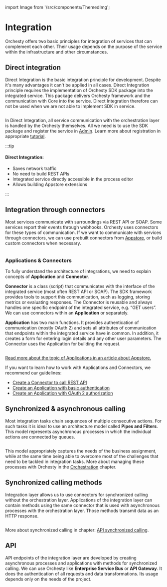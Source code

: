 import Image from '/src/components/ThemedImg';

# Integration

Orchesty offers two basic principles for integration of services that can complement each other.
Their usage depends on the purpose of the service within the infrastructure and other circumstances.

## Direct integration

Direct Integration is the basic integration principle for development. Despite it's many advantages it can't be applied in all cases.
Direct Integration principle requires the implementation of Orchesty SDK package into the integrated service.
This package delivers Orchesty framework and the communication with Core into the service.
Direct Integration therefore can not be used when we are not able to implement SDK in service.

<Image path="/img/architecture/direct-integration.png" lightOnly />

In Direct Integration, all service communication with the orchestration layer is handled by the Orchesty themselves.
All we need is to use the SDK package and register the service in [Admin](../admin/admin.md).
Learn more about registration in appropriate [tutorial](../tutorials/SDK-settings).

:::tip

<h4> Direct Integration: </h4>
<ul>
    <li>Saves  network traffic </li>
    <li>No need to build REST APIs </li>
    <li>Integrated service directly accessible in the process editor </li>
    <li>Allows building Appstore extensions </li>
</ul>
:::

## Integration through connectors

Most services communicate with surroundings via REST API or SOAP. Some services report their events through webhooks.
Orchesty uses connectors for these types of communication. If we want to communicate with services through connectors,
we can use prebuilt connectors from [Appstore](../orchesty/app-store), or build custom connectors when necessary.

<Image path="/img/architecture/undirect-integration.png" lightOnly />

### Applications & Connectors

To fully understand the architecture of integrations, we need to explain concepts of **Application** and **Connector**.

**Connector** is a class (script) that communicates with the interface of the integrated service (most often REST API or SOAP).
The SDK framework provides tools to support this communication, such as logging, storing metrics or evaluating responses.
The Connector is reusable and always handles one specific endpoint of the integrated service, e.g. “GET users”.
We can use connectors within an **Application** or separately.

**Application** has two main functions. It provides authentication of communication (mostly OAuth 2)
and sets all attributes of communication that endpoints within the integrated service have in common.
In addition, it creates a form for entering login details and any other user parameters.
The Connector uses the Application for building the request.
 
<Image path="/img/architecture/app-connectors.png" lightOnly />

[Read more about the topic of Applications in an article about Appstore.](../orchesty/app-store)

If you want to learn how to work with Applications and Connectors, we recommend our guidelines:
- [Create a Connector to call REST API](../tutorials/basic-connector)
- [Create an Application with basic authentication](../tutorials/basic-application)
- [Create an Application with OAuth 2 authorization](../tutorials/oauth2-application)

## Synchronized & asynchronous calling

Most integration tasks chain sequences of multiple consecutive actions.
For such tasks it is ideal to use an architecture model called **Pipes and Filters**.
This model represents asynchronous processes in which the individual actions are connected by queues.

<Image path="/img/architecture/process.png" lightOnly />

This model appropriately captures the needs of the business assignment, while at the same time being able
to overcome most of the challenges that need to be tackled in integration tasks.
More about managing these processes with Orchesty in the [Orchestration](../orchesty/orchestration) chapter.

## Synchronized calling methods

Integration layer allows us to use connectors for synchronized calling without the orchestration layer.
Applications of the integration layer can contain methods using the same connector that is used with asynchronous
processes with the orchestration layer. Those methods transmit data as an HTTP response.
 
<Image path="/img/architecture/sync-api.png" lightOnly/>

More about synchronized calling in chapter: [API synchronized calling](../orchesty/sync-api).

## API

API endpoints of the integration layer are developed by creating asynchronous processes and applications
with methods for synchronized calling. We can use Orchesty like **Enterprise Service Bus** or **API Gateway**.
It does the authentication of all requests and data transformations. Its usage depends only on the needs of the project.

<Image path="/img/architecture/pipes-api.png" lightOnly />
